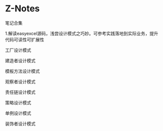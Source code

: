# Z-Notes
笔记合集

1.解读easyexcel源码，浅尝设计模式之巧妙。可参考实践落地到实际业务，提升代码可读性可扩展性

工厂设计模式

建造者设计模式

模板方法设计模式

观察者设计模式

责任链设计模式

策略设计模式

单例设计模式

装饰者设计模式
